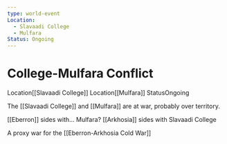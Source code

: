 ```yaml
---
type: world-event
Location:
  - Slavaadi College
  - Mulfara
Status: Ongoing
---
```


# College-Mulfara Conflict

<span class="dataview inline-field"><span class="inline-field-key">Location</span><span class="inline-field-value">[[Slavaadi College]]</span></span>
<span class="dataview inline-field"><span class="inline-field-key">Location</span><span class="inline-field-value">[[Mulfara]]</span></span>
<span class="dataview inline-field"><span class="inline-field-key">Status</span><span class="inline-field-value">Ongoing</span></span>

The [[Slavaadi College]] and [[Mulfara]] are at war, probably over territory.

[[Eberron]] sides with... Mulfara?
[[Arkhosia]] sides with Slavaadi College

A proxy war for the [[Eberron-Arkhosia Cold War]]
